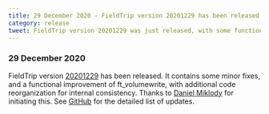 ```yaml
---
title: 29 December 2020 - FieldTrip version 20201229 has been released
category: release
tweet: FieldTrip version 20201229 was just released, with some functional improvements in writing volumetric images to disk. See http://www.fieldtriptoolbox.org/#29-december-2020
---
```


### 29 December 2020

FieldTrip version [20201229](http://github.com/fieldtrip/fieldtrip/releases/tag/20201229) has been released. It contains some minor fixes, and a functional improvement of ft_volumewrite, with additional code reorganization for internal consistency. Thanks to [Daniel Miklody](https://github.com/DanielMiklody) for initiating this.
See [GitHub](https://github.com/fieldtrip/fieldtrip/compare/20201214...20201229) for the detailed list of updates.
